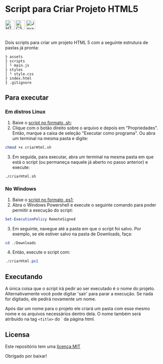 # Script para Criar Projeto HTML5

<div>
  <img alt="HTML5" title="HTML5" width="30" src="https://cdn.jsdelivr.net/gh/devicons/devicon/icons/html5/html5-original-wordmark.svg" />
  <img alt="CSS3" title="CSS3" width="30" src="https://cdn.jsdelivr.net/gh/devicons/devicon/icons/css3/css3-original-wordmark.svg" />
  <img alt="JavaScript" title="JavaScript" width="30" src="https://cdn.jsdelivr.net/gh/devicons/devicon/icons/javascript/javascript-original.svg" />
</div>
&nbsp;

Dois scripts para criar um projeto HTML 5 com a seguinte estrutura de pastas já pronta:

```
├ assets
├ scripts
│ └ main.js
├ styles
│ └ style.css
├ index.html
├ .gitignore
```

## Para executar
### Em distros Linux
1. Baixe o [script no formato .sh](criarHtml.sh);
2. Clique com o botão direito sobre o arquivo e depois em "Propriedades". Então, marque a caixa de seleção "Executar como programa". Ou abra um terminal na mesma pasta e digite:

```bash
chmod +x criarHtml.sh
```

3. Em seguida, para executar, abra um terminal na mesma pasta em que está o script (ou permaneça naquele já aberto no passo anterior) e execute:

```bash
./criarHtml.sh
```

### No Windows
1. Baixe o [script no formato .ps1](criarHtml.ps1);
2. Abra o Windows Powershell e execute o seguinte comando para poder permitir a execução do script:
```powershell
Set-ExecutionPolicy RemoteSigned
```
3. Em seguinte, navegue até a pasta em que o script foi salvo. Por exemplo, se ele estiver salvo na pasta de Downloads, faça:
```powershell
cd ./Downloads
```
4. Então, execute o script com:
```powershell
./criarHtml.ps1
```
## Executando

A única coisa que o script irá pedir ao ser executado é o nome do projeto. Alternativamente você pode digitar 'sair' para parar a execução. Se nada for digitado, ele pedirá novamente um nome.

Após dar um nome para o projeto ele criará um pasta com esse mesmo nome e os arquivos necessários dentro dela. O nome também será atribuído na tag `<title>` do `<head> da página html.

## Licensa
Este repositório tem uma [licença MIT](LICENSE)

Obrigado por baixar!
